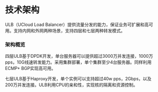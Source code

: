 # 技术架构

ULB（UCloud Load Balancer）提供流量分发的能力，保证业务可扩展和高可用。支持内网和外网两种场景，支持四层和七层两种转发模式。

### 架构概览

四层ULB基于DPDK开发，单台服务器可以提供超过3000万并发连接，1000万 pps，10G线速转发能力。采用集群部署，单个集群至少4台服务器。同样利用ECMP+ BGP实现高可用。

七层ULB基于Haproxy开发，单个实例可以支持超过40w pps，2Gbps，以及200万并发连接。ULB利用CPU的亲和性，实现核的隔离和资源控制。



